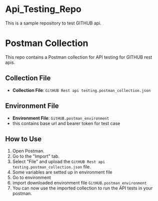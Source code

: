 # Api_Testing_Repo
This is a sample repository to test GITHUB api.
# Postman Collection

This repo contains a Postman collection for API testing for GITHUB rest apis.

## Collection File

- **Collection File**: `GitHUB Rest api testing.postman_collection.json`

## Environment File

- **Environment File**: `GitHUB.postman_environment`
- this contains base url and bearer token for test case

## How to Use

1. Open Postman.
2. Go to the "Import" tab.
3. Select "File" and upload the `GitHUB Rest api testing.postman_collection.json` file.
4. Some variables are setted up in environment file
5. Go to environment 
6. import downloaded environment file `GitHUB.postman_environment`
7. You can now use the imported collection to run the API tests in your postman.

